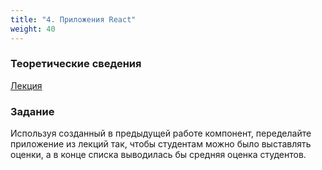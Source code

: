 ```yaml
---
title: "4. Приложения React"
weight: 40
---
```


### Теоретические сведения

<a target="_blank" rel="noopener noreferrer" href="../../slides/react-app.html">Лекция</a>

### Задание

Используя созданный в предыдущей работе компонент, переделайте приложение из лекций так, чтобы студентам можно было выставлять оценки, а в конце списка выводилась бы средняя оценка студентов.